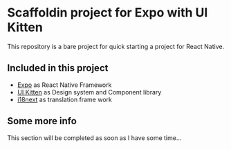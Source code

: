 # Scaffoldin project for Expo with UI Kitten

This repository is a bare project for quick starting a project for React Native.

## Included in this project

- [Expo](https://expo.io/learn) as React Native Framework
- [UI Kitten](https://akveo.github.io/react-native-ui-kitten/) as Design system and Component library
- [i18next](https://react.i18next.com/) as translation frame work

## Some more info

This section will be completed as soon as I have some time...
